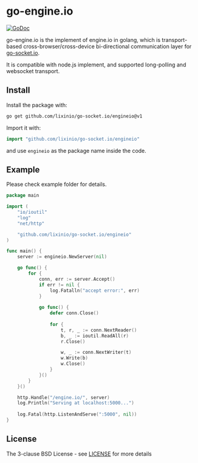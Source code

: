 # go-engine.io

[![GoDoc](http://godoc.org/github.com/lixinio/go-socket.io/engineio?status.svg)](http://godoc.org/github.com/lixinio/go-socket.io/engineio)

go-engine.io is the implement of engine.io in golang, which is transport-based cross-browser/cross-device bi-directional communication layer for [go-socket.io](https://github.com/lixinio/go-socket.io).

It is compatible with node.js implement, and supported long-polling and websocket transport.

## Install

Install the package with:

```bash
go get github.com/lixinio/go-socket.io/engineio@v1
```

Import it with:

```go
import "github.com/lixinio/go-socket.io/engineio"
```

and use `engineio` as the package name inside the code.

## Example

Please check example folder for details.

```go
package main

import (
	"io/ioutil"
	"log"
	"net/http"

	"github.com/lixinio/go-socket.io/engineio"
)

func main() {
	server := engineio.NewServer(nil)

	go func() {
		for {
			conn, err := server.Accept()
			if err != nil {
				log.Fatalln("accept error:", err)
			}
			
			go func() {
				defer conn.Close()
				
				for {
					t, r, _ := conn.NextReader()
					b, _ := ioutil.ReadAll(r)
					r.Close()

					w, _ := conn.NextWriter(t)
					w.Write(b)
					w.Close()
				}
			}()
		}
	}()

	http.Handle("/engine.io/", server)
	log.Println("Serving at localhost:5000...")
	
	log.Fatal(http.ListenAndServe(":5000", nil))
}
```

## License

The 3-clause BSD License  - see [LICENSE](https://opensource.org/licenses/BSD-3-Clause) for more details
